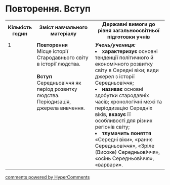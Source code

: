 <div id="hypercomments_widget" class="js-hypercomments-widget invisible"></div>

# Повторення. Вступ

<table>
  <tr>
    <td width="10%" align="center"><b>Кількість годин</b></td>  
    <td width="40%" align="center"><b>Зміст навчального матеріалу</b></td>
    <td width="50%" align="center"><b>Державні вимоги  до рівня загальноосвітньої підготовки учнів</b></td>
  </tr>
  <tr>
<td width="10%" style="vertical-align:top !important;">1</td>
    <td width="40%" style="vertical-align:top !important;">
<b>Повторення</b><br>
Місце історії Стародавнього світу в історії людства. <br>
<br>
<b>Вступ</b><br>
Середньовіччя як період розвитку людства. Періодизація, джерела вивчення.
</td>
    <td width="50%" style="vertical-align:top !important;">
<i><b>Учень/учениця:</b></i><br>
<li><b>характеризує</b> основні тенденції політичного й економічного розвитку світу в Середні віки; види джерел з історії Середньовіччя;</li>
<li><b>називає</b> основні здобутки стародавніх часів; хронологічні межі та періодизацію Середніх віків, <b>вказує</b> її особливості для різних регіонів світу;</li>
<li><b>тлумачить поняття</b> «Середні віки», «раннє Середньовіччя», «Зріле (Високе) Середньовіччя», «осінь Середньовіччя», «варвари».</li>
</td>
</tr>
</table>

<div class="js-hypercomments-container">
<a href="http://hypercomments.com" class="hc-link" title="comments widget">comments powered by HyperComments</a>
</div>